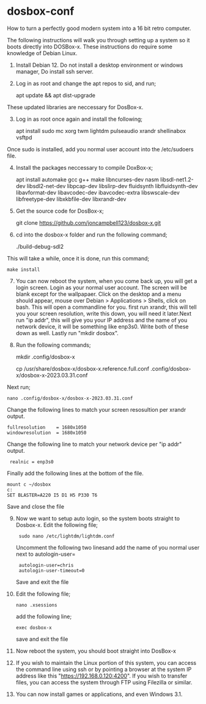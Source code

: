 # dosbox-conf
How to turn a perfectly good modern system into a 16 bit retro computer.

The following instructions will walk you through setting up a system so it boots directly into DOSBox-x. These instructions do require some knowledge of Debian Linux.

1. Install Debian 12. Do not install a desktop environment or windows manager, Do install ssh server.

2. Log in as root and change the apt repos to sid, and run;

    apt update && apt dist-upgrade
    
  These updated libraries are neccessary for DosBox-x.

3. Log in as root once again and install the following;

    apt install  sudo mc xorg twm lightdm pulseaudio xrandr shellinabox vsftpd
      
  Once sudo is installed, add you normal user account into the /etc/sudoers file.
    
4. Install the packages neccessary to compile DoxBox-x;

    apt install automake gcc g++ make libncurses-dev nasm libsdl-net1.2-dev libsdl2-net-dev libpcap-dev libslirp-dev fluidsynth libfluidsynth-dev libavformat-dev libavcodec-dev ibavcodec-extra libswscale-dev libfreetype-dev libxkbfile-dev libxrandr-dev
    
5. Get the source code for DosBox-x;

    git clone https://github.com/joncampbell123/dosbox-x.git

6. cd into the dosbox-x folder and run the following command;

    ./build-debug-sdl2

This will take a while, once it is done, run this command;

    make install
    
7. You can now reboot the system, when you come back up, you will get a login screen. Login as your normal user account. The screen will be blank except for the wallpapaer. Click on the desktop and a menu should appear, mouse over Debian > Applications > Shells, click on bash. This will open a commandline for you. first run xrandr, this will tell you your screen resolution, write this down, you will need it later.Next run "ip addr", this    will give you your IP address and the name of you network device, it will be something like enp3s0. Write both of these down as well. Lastly run "mkdir dosbox".

8. Run the following commands;

    mkdir .config/dosbox-x
  
    cp /usr/share/dosbox-x/dosbox-x.reference.full.conf .config/dosbox-x/dosbox-x-2023.03.31.conf
  
  Next run;
  
    nano .config/dosbox-x/dosbox-x-2023.03.31.conf
  
  Change the following lines to match your screen resosultion per xrandr output.
  
    fullresolution    = 1680x1050
    windowresolution  = 1680x1050
  
  Change the following line to match your network device per "ip addr" output.
 
     realnic = enp3s0
     
  Finally add the following lines at the bottom of the file.
  
    mount c ~/dosbox
    c:
    SET BLASTER=A220 I5 D1 H5 P330 T6
  
  Save and close the file
  
9. Now we want to setup auto login, so the system boots straight to Dosbox-x. Edit the following file;

        sudo nano /etc/lightdm/lightdm.conf
        
   Uncomment the following two linesand add the name of you normal user next to autologin-user=
   
        autologin-user=chris
        autologin-user-timeout=0
   
   Save and exit the file

10. Edit the following file;

        nano .xsessions

    add the following line;
    
        exec dosbox-x
    
    save and exit the file

11. Now reboot the system, you should boot straight into DosBox-x

12. If you wish to maintain the Linux portion of this system, you can access the command line using ssh or by pointing a browser at the system IP address like this "https://192.168.0.120:4200". If you wish to transfer files, you can access the system through FTP using Filezilla or similar.

13. You can now install games or applications, and even Windows 3.1.
